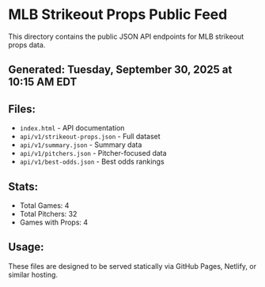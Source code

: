 # MLB Strikeout Props Public Feed

This directory contains the public JSON API endpoints for MLB strikeout props data.

## Generated: Tuesday, September 30, 2025 at 10:15 AM EDT

## Files:
- `index.html` - API documentation
- `api/v1/strikeout-props.json` - Full dataset
- `api/v1/summary.json` - Summary data
- `api/v1/pitchers.json` - Pitcher-focused data  
- `api/v1/best-odds.json` - Best odds rankings

## Stats:
- Total Games: 4
- Total Pitchers: 32
- Games with Props: 4

## Usage:
These files are designed to be served statically via GitHub Pages, Netlify, or similar hosting.

